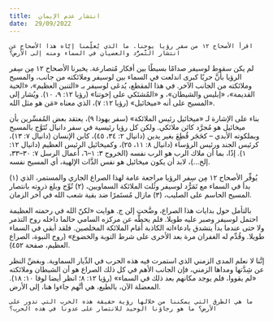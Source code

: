 ```yaml
---
title:  انتشار عدم الإيمان
date:  29/09/2022
---
```


`اقرأ الأصحاح ١٢ من سفر رؤيا يوحنا. ما الذي يُعلِّمنا إيَّاه هذا الأصحاح عن انتشار التَّمرُّد والعصيان في السماء ومنه إلى الأرض؟`

لم يكن سقوط لوسيفر صدامًا بسيطًا بين أفكار مُتصارعة. يخبرنا الأصحاح ١٢ مِن سِفر الرؤيا بأنَّ حربًا كبرى اندلعت في السماء بين لوسيفر وملائكته من جانب، والمسيح وملائكته من الجانب الآخر. في هذا المقطع، يُدعَى لوسيفر بـ «التنين العظيم»، «الحية القديمة»، «إبليس والشيطان»، و «المُشتَكي على إخوتنا» (رؤيا ١٢: ٩، ١٠). ويُشار إلى المسيح على أنه «ميخائيل» (رؤيا ١٢: ٧)، الذي معناه «مَن هو مثل الله».

بناء على الإشارة لـ «ميخائيل رئيس الملائكة» (سفر يهوذا ٩)، يعتقد بعض المُفسِّرين بأن ميخائيل هو مُجرَّد كائن ملائكي. ولكن كل رؤيا رئيسية في سفر دانيال تُتَوَّج بالمسيح وبملكوته الأبدي – كحَجَر قُطِعَ بغير يدين (دانيال ٢: ٣٤، ٤٥)، كابن الإنسان (دانيال ٧: ١٣)، كرئيس الجند ورئيس الرؤساء (دانيال ٨: ١١، ٢٥)، وكميخائيل الرئيس العظيم (دانيال ١٢: ١). إذًا، بما أن ملاك الرب هو الرب نفسه (الخروج ٣: ١–٦، أعمال الرسل ٧: ٣٠–٣٣، إلخ...)، لابد أن يكون ميخائيل هو نفس الذَّات الإلهية، أي المسيح نفسه.

يُوفِّر الأصحاح ١٢ مِن سِفر الرؤيا مراجعة عامة لهذا الصراع الجاري والمستمر، الذي (١) بدأ في السماء مع تَمَرُّد لوسيفر وثُلث الملائكة السماويين، (٢) تُوِّج وبلغ ذروته بانتصار المسيح الحاسم على الصليب، (٣) مازال مُستَمرًا ضد بقية شعب الله في آخر الزمان.

بالتأمل حول بدايات هذا الصراع، وضَّحت إلن ج. هوايت «لكنّ الله في رحمته العظيمة احتمل لوسيفر وصبر عليه طويلا. فلم يحطَّه عن مركزه السامي حالما داخله روح التذمر ولا حتى عندما بدأ يتشدق بادعاءاته الكاذبة أَمَام الملائكة المخلصين. فلقد أبقي في السماء طويلا. وقُدِّم له الغفران مرة بعد الأخرى على شرط التوبة والخضوع» (روح النبوة، الصراع العظيم، صفحة ٤٥٢).

إنَّنا لا نعلم المدى الزمني الذي استمرت فيه هذه الحرب في الدِّيار السماوية. وبغضِّ النظر عن شِدَّتها ومداها الزمني، فإن الجانب الأهم في كل ذلك الصراع هو أن الشيطان وملائكته «لم يقووا، فلم يوجد مكانهم بعد ذلك في السماء» (رؤيا ١٢: ٨؛ انظر أيضا لوقا ١٠: ١٨). المعضلة الآن، بالطبع، هي أنَّهم جاءوا هنا، إلى الأرض.

`ما هي الطرق التي يمكننا من خلالها رؤية حقيقة هذه الحرب التي تدور على الأرض؟ ما هو رجاؤنا الوحيد للانتصار على عدونا في هذه الحرب؟`